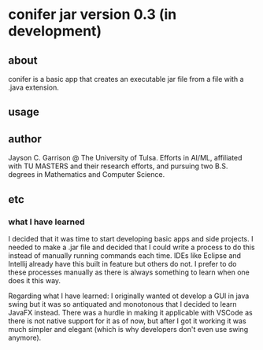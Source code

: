 # conifer jar version 0.3 (in development)

## about

conifer is a basic app that creates an executable jar file from a file with a .java extension.

## usage

## author 

Jayson C. Garrison @ The University of Tulsa. Efforts in AI/ML, affiliated with TU MASTERS and their research efforts, and pursuing two B.S. degrees in Mathematics and Computer Science.

## etc

### what I have learned

I decided that it was time to start developing basic apps and side projects. I needed to make a .jar file and decided that I could write a process to do this instead of manually running commands each time. IDEs like Eclipse and Intellij already have this built in feature but others do not. I prefer to do these processes manually as there is always something to learn when one does it this way.

Regarding what I have learned: I originally wanted ot develop a GUI in java swing but it was so antiquated and monotonous that I decided to learn JavaFX instead. There was a hurdle in making it applicable with VSCode as there is not native support for it as of now, but after I got it working it was much simpler and elegant (which is why developers don't even use swing anymore).
